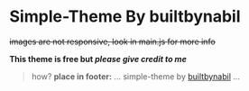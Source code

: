 # Simple-Theme By builtbynabil
~~images are not responsive, look in main.js for more info~~

**This theme is free but _please give credit to me_**

>how?
**place in footer:**
...
simple-theme by <a href="http://github.com/builtbynabil">builtbynabil</a>
...